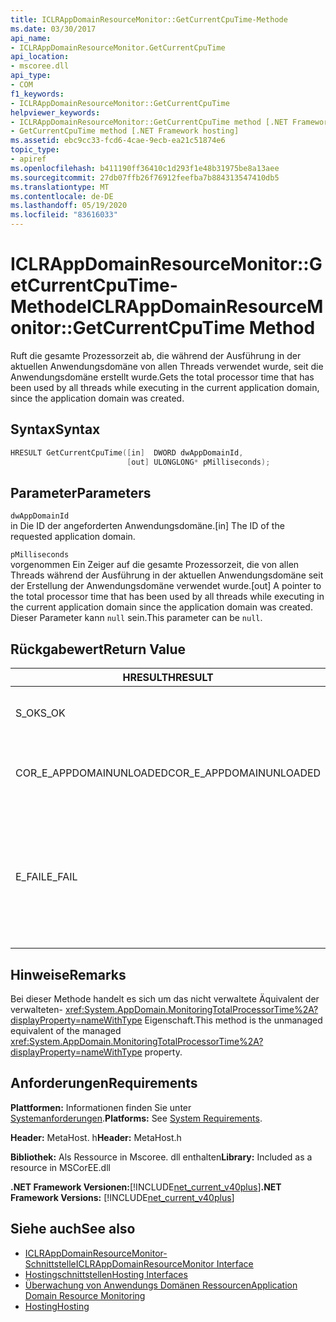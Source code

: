 ```yaml
---
title: ICLRAppDomainResourceMonitor::GetCurrentCpuTime-Methode
ms.date: 03/30/2017
api_name:
- ICLRAppDomainResourceMonitor.GetCurrentCpuTime
api_location:
- mscoree.dll
api_type:
- COM
f1_keywords:
- ICLRAppDomainResourceMonitor::GetCurrentCpuTime
helpviewer_keywords:
- ICLRAppDomainResourceMonitor::GetCurrentCpuTime method [.NET Framework hosting]
- GetCurrentCpuTime method [.NET Framework hosting]
ms.assetid: ebc9cc33-fcd6-4cae-9ecb-ea21c51874e6
topic_type:
- apiref
ms.openlocfilehash: b411190ff36410c1d293f1e48b31975be8a13aee
ms.sourcegitcommit: 27db07ffb26f76912feefba7b884313547410db5
ms.translationtype: MT
ms.contentlocale: de-DE
ms.lasthandoff: 05/19/2020
ms.locfileid: "83616033"
---
```

# <a name="iclrappdomainresourcemonitorgetcurrentcputime-method"></a><span data-ttu-id="25dbd-102">ICLRAppDomainResourceMonitor::GetCurrentCpuTime-Methode</span><span class="sxs-lookup"><span data-stu-id="25dbd-102">ICLRAppDomainResourceMonitor::GetCurrentCpuTime Method</span></span>
<span data-ttu-id="25dbd-103">Ruft die gesamte Prozessorzeit ab, die während der Ausführung in der aktuellen Anwendungsdomäne von allen Threads verwendet wurde, seit die Anwendungsdomäne erstellt wurde.</span><span class="sxs-lookup"><span data-stu-id="25dbd-103">Gets the total processor time that has been used by all threads while executing in the current application domain, since the application domain was created.</span></span>  
  
## <a name="syntax"></a><span data-ttu-id="25dbd-104">Syntax</span><span class="sxs-lookup"><span data-stu-id="25dbd-104">Syntax</span></span>  
  
```cpp  
HRESULT GetCurrentCpuTime([in]  DWORD dwAppDomainId,  
                          [out] ULONGLONG* pMilliseconds);  
```  
  
## <a name="parameters"></a><span data-ttu-id="25dbd-105">Parameter</span><span class="sxs-lookup"><span data-stu-id="25dbd-105">Parameters</span></span>  
 `dwAppDomainId`  
 <span data-ttu-id="25dbd-106">in Die ID der angeforderten Anwendungsdomäne.</span><span class="sxs-lookup"><span data-stu-id="25dbd-106">[in] The ID of the requested application domain.</span></span>  
  
 `pMilliseconds`  
 <span data-ttu-id="25dbd-107">vorgenommen Ein Zeiger auf die gesamte Prozessorzeit, die von allen Threads während der Ausführung in der aktuellen Anwendungsdomäne seit der Erstellung der Anwendungsdomäne verwendet wurde.</span><span class="sxs-lookup"><span data-stu-id="25dbd-107">[out] A pointer to the total processor time that has been used by all threads while executing in the current application domain since the application domain was created.</span></span> <span data-ttu-id="25dbd-108">Dieser Parameter kann `null` sein.</span><span class="sxs-lookup"><span data-stu-id="25dbd-108">This parameter can be `null`.</span></span>  
  
## <a name="return-value"></a><span data-ttu-id="25dbd-109">Rückgabewert</span><span class="sxs-lookup"><span data-stu-id="25dbd-109">Return Value</span></span>  
  
|<span data-ttu-id="25dbd-110">HRESULT</span><span class="sxs-lookup"><span data-stu-id="25dbd-110">HRESULT</span></span>|<span data-ttu-id="25dbd-111">BESCHREIBUNG</span><span class="sxs-lookup"><span data-stu-id="25dbd-111">Description</span></span>|  
|-------------|-----------------|  
|<span data-ttu-id="25dbd-112">S_OK</span><span class="sxs-lookup"><span data-stu-id="25dbd-112">S_OK</span></span>|<span data-ttu-id="25dbd-113">Die Methode wurde erfolgreich abgeschlossen.</span><span class="sxs-lookup"><span data-stu-id="25dbd-113">The method completed successfully.</span></span>|  
|<span data-ttu-id="25dbd-114">COR_E_APPDOMAINUNLOADED</span><span class="sxs-lookup"><span data-stu-id="25dbd-114">COR_E_APPDOMAINUNLOADED</span></span>|<span data-ttu-id="25dbd-115">Die Anwendungsdomäne wurde entladen oder ist nicht vorhanden.</span><span class="sxs-lookup"><span data-stu-id="25dbd-115">The application domain has been unloaded or does not exist.</span></span>|  
|<span data-ttu-id="25dbd-116">E_FAIL</span><span class="sxs-lookup"><span data-stu-id="25dbd-116">E_FAIL</span></span>|<span data-ttu-id="25dbd-117">Die Überwachung der Anwendungs Domänen Ressource ist nicht aktiviert.</span><span class="sxs-lookup"><span data-stu-id="25dbd-117">Application domain resource monitoring is not enabled.</span></span><br /><br /> <span data-ttu-id="25dbd-118">- oder -</span><span class="sxs-lookup"><span data-stu-id="25dbd-118">-or-</span></span><br /><br /> <span data-ttu-id="25dbd-119">Alle anderen Fehler.</span><span class="sxs-lookup"><span data-stu-id="25dbd-119">All other failures.</span></span>|  
  
## <a name="remarks"></a><span data-ttu-id="25dbd-120">Hinweise</span><span class="sxs-lookup"><span data-stu-id="25dbd-120">Remarks</span></span>  
 <span data-ttu-id="25dbd-121">Bei dieser Methode handelt es sich um das nicht verwaltete Äquivalent der verwalteten- <xref:System.AppDomain.MonitoringTotalProcessorTime%2A?displayProperty=nameWithType> Eigenschaft.</span><span class="sxs-lookup"><span data-stu-id="25dbd-121">This method is the unmanaged equivalent of the managed <xref:System.AppDomain.MonitoringTotalProcessorTime%2A?displayProperty=nameWithType> property.</span></span>  
  
## <a name="requirements"></a><span data-ttu-id="25dbd-122">Anforderungen</span><span class="sxs-lookup"><span data-stu-id="25dbd-122">Requirements</span></span>  
 <span data-ttu-id="25dbd-123">**Plattformen:** Informationen finden Sie unter [Systemanforderungen](../../get-started/system-requirements.md).</span><span class="sxs-lookup"><span data-stu-id="25dbd-123">**Platforms:** See [System Requirements](../../get-started/system-requirements.md).</span></span>  
  
 <span data-ttu-id="25dbd-124">**Header:** MetaHost. h</span><span class="sxs-lookup"><span data-stu-id="25dbd-124">**Header:** MetaHost.h</span></span>  
  
 <span data-ttu-id="25dbd-125">**Bibliothek:** Als Ressource in Mscoree. dll enthalten</span><span class="sxs-lookup"><span data-stu-id="25dbd-125">**Library:** Included as a resource in MSCorEE.dll</span></span>  
  
 <span data-ttu-id="25dbd-126">**.NET Framework Versionen:**[!INCLUDE[net_current_v40plus](../../../../includes/net-current-v40plus-md.md)]</span><span class="sxs-lookup"><span data-stu-id="25dbd-126">**.NET Framework Versions:** [!INCLUDE[net_current_v40plus](../../../../includes/net-current-v40plus-md.md)]</span></span>  
  
## <a name="see-also"></a><span data-ttu-id="25dbd-127">Siehe auch</span><span class="sxs-lookup"><span data-stu-id="25dbd-127">See also</span></span>

- [<span data-ttu-id="25dbd-128">ICLRAppDomainResourceMonitor-Schnittstelle</span><span class="sxs-lookup"><span data-stu-id="25dbd-128">ICLRAppDomainResourceMonitor Interface</span></span>](iclrappdomainresourcemonitor-interface.md)
- [<span data-ttu-id="25dbd-129">Hostingschnittstellen</span><span class="sxs-lookup"><span data-stu-id="25dbd-129">Hosting Interfaces</span></span>](hosting-interfaces.md)
- [<span data-ttu-id="25dbd-130">Überwachung von Anwendungs Domänen Ressourcen</span><span class="sxs-lookup"><span data-stu-id="25dbd-130">Application Domain Resource Monitoring</span></span>](../../../standard/garbage-collection/app-domain-resource-monitoring.md)
- [<span data-ttu-id="25dbd-131">Hosting</span><span class="sxs-lookup"><span data-stu-id="25dbd-131">Hosting</span></span>](index.md)

